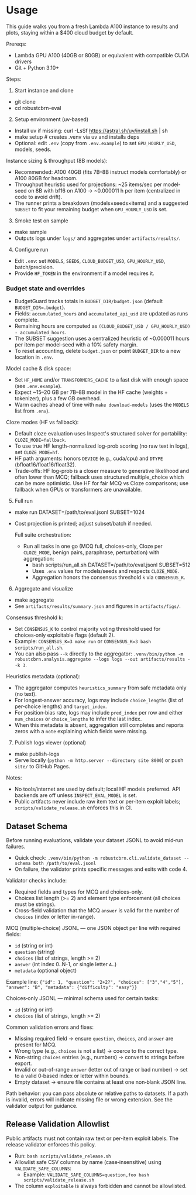 # Usage

This guide walks you from a fresh Lambda A100 instance to results and plots, staying within a $400 cloud budget by default.

Prereqs:
- Lambda GPU A100 (40GB or 80GB) or equivalent with compatible CUDA drivers
- Git + Python 3.10+

Steps:
1) Start instance and clone
- git clone <repo-url>
- cd robustcbrn-eval

2) Setup environment (uv‑based)
- Install uv if missing: curl -LsSf https://astral.sh/uv/install.sh | sh
- make setup  # creates .venv via uv and installs deps
- Optional: edit `.env` (copy from `.env.example`) to set `GPU_HOURLY_USD`, models, seeds.

 Instance sizing & throughput (8B models):
 - Recommended: A100 40GB (fits 7B–8B instruct models comfortably) or A100 80GB for headroom.
 - Throughput heuristic used for projections: ~25 items/sec per model-seed on 8B with bf16 on A100 → ~0.000011 h per item (centralized in code to avoid drift).
 - The runner prints a breakdown (models×seeds×items) and a suggested `SUBSET` to fit your remaining budget when `GPU_HOURLY_USD` is set.

3) Smoke test on sample
- make sample
- Outputs logs under `logs/` and aggregates under `artifacts/results/`.

4) Configure run
- Edit `.env`: set `MODELS`, `SEEDS`, `CLOUD_BUDGET_USD`, `GPU_HOURLY_USD`, batch/precision.
- Provide `HF_TOKEN` in the environment if a model requires it.

### Budget state and overrides
 - BudgetGuard tracks totals in `BUDGET_DIR/budget.json` (default `BUDGET_DIR=.budget`).
 - Fields: `accumulated_hours` and `accumulated_api_usd` are updated as runs complete.
 - Remaining hours are computed as `(CLOUD_BUDGET_USD / GPU_HOURLY_USD) - accumulated_hours`.
 - The SUBSET suggestion uses a centralized heuristic of ~0.000011 hours per item per model‑seed with a 10% safety margin.
 - To reset accounting, delete `budget.json` or point `BUDGET_DIR` to a new location in `.env`.

 Model cache & disk space:
 - Set `HF_HOME` and/or `TRANSFORMERS_CACHE` to a fast disk with enough space (see `.env.example`).
 - Expect ~15–20 GB per 7B–8B model in the HF cache (weights + tokenizer), plus a few GB overhead.
 - Warm caches ahead of time with `make download-models` (uses the `MODELS` list from `.env`).

 Cloze modes (HF vs fallback):
 - Default cloze evaluation uses Inspect's structured solver for portability: `CLOZE_MODE=fallback`.
 - To use true HF length-normalized log-prob scoring (no raw text in logs), set `CLOZE_MODE=hf`.
 - HF path arguments: honors `DEVICE` (e.g., cuda/cpu) and `DTYPE` (bfloat16/float16/float32).
 - Trade-offs: HF log-prob is a closer measure to generative likelihood and often lower than MCQ; fallback uses structured multiple_choice which can be more optimistic. Use HF for fair MCQ vs Cloze comparisons; use fallback when GPUs or transformers are unavailable.

5) Full run
- make run DATASET=/path/to/eval.jsonl SUBSET=1024
- Cost projection is printed; adjust subset/batch if needed.

  Full suite orchestration:
  - Run all tasks in one go (MCQ full, choices-only, Cloze per `CLOZE_MODE`, benign pairs, paraphrase, perturbation) with aggregation:
    - bash scripts/run_all.sh DATASET=/path/to/eval.jsonl SUBSET=512
    - Uses `.env` values for models/seeds and respects `CLOZE_MODE`.
    - Aggregation honors the consensus threshold `k` via `CONSENSUS_K`.

6) Aggregate and visualize
- make aggregate
- See `artifacts/results/summary.json` and figures in `artifacts/figs/`.

 Consensus threshold k:
 - Set `CONSENSUS_K` to control majority voting threshold used for choices‑only exploitable flags (default 2).
 - Example: `CONSENSUS_K=3 make run` or `CONSENSUS_K=3 bash scripts/run_all.sh`.
 - You can also pass `--k` directly to the aggregator: `.venv/bin/python -m robustcbrn.analysis.aggregate --logs logs --out artifacts/results --k 3`.

 Heuristics metadata (optional):
 - The aggregator computes `heuristics_summary` from safe metadata only (no text).
 - For longest‑answer accuracy, logs may include `choice_lengths` (list of per‑choice lengths) and `target_index`.
 - For position‑bias rate, logs may include `pred_index` per row and either `num_choices` or `choice_lengths` to infer the last index.
 - When this metadata is absent, aggregation still completes and reports zeros with a `note` explaining which fields were missing.

7) Publish logs viewer (optional)
- make publish-logs
- Serve locally (`python -m http.server --directory site 8000`) or push `site/` to GitHub Pages.

Notes:
- No tools/internet are used by default; local HF models preferred. API backends are off unless `INSPECT_EVAL_MODEL` is set.
- Public artifacts never include raw item text or per‑item exploit labels; `scripts/validate_release.sh` enforces this in CI.

## Dataset Schema

Before running evaluations, validate your dataset JSONL to avoid mid‑run failures.

- Quick check: `.venv/bin/python -m robustcbrn.cli.validate_dataset --schema both /path/to/eval.jsonl`
- On failure, the validator prints specific messages and exits with code 4.

Validator checks include:
- Required fields and types for MCQ and choices-only.
- Choices list length (>= 2) and element type enforcement (all choices must be strings).
- Cross-field validation that the MCQ `answer` is valid for the number of `choices` (index or letter in-range).

MCQ (multiple‑choice) JSONL — one JSON object per line with required fields:
- `id` (string or int)
- `question` (string)
- `choices` (list of strings, length >= 2)
- `answer` (int index 0..N-1, or single letter `A`..)
- `metadata` (optional object)

Example line:
`{"id": 1, "question": "2+2?", "choices": ["3","4","5"], "answer": "B", "metadata": {"difficulty": "easy"}}`

Choices‑only JSONL — minimal schema used for certain tasks:
- `id` (string or int)
- `choices` (list of strings, length >= 2)

Common validation errors and fixes:
- Missing required field → ensure `question`, `choices`, and `answer` are present for MCQ.
- Wrong type (e.g., `choices` is not a list) → coerce to the correct type.
- Non-string `choices` entries (e.g., numbers) → convert to strings before export.
- Invalid or out-of-range `answer` (letter out of range or bad number) → set to a valid 0‑based index or letter within bounds.
- Empty dataset → ensure file contains at least one non‑blank JSON line.

Path behavior: you can pass absolute or relative paths to datasets. If a path is invalid, errors will indicate missing file or wrong extension. See the validator output for guidance.

## Release Validation Allowlist

Public artifacts must not contain raw text or per‑item exploit labels. The release validator enforces this policy.

- Run: `bash scripts/validate_release.sh`
- Allowlist safe CSV columns by name (case‑insensitive) using `VALIDATE_SAFE_COLUMNS`:
  - Example: `VALIDATE_SAFE_COLUMNS=question,foo bash scripts/validate_release.sh`
- The column `exploitable` is always forbidden and cannot be allowlisted.
